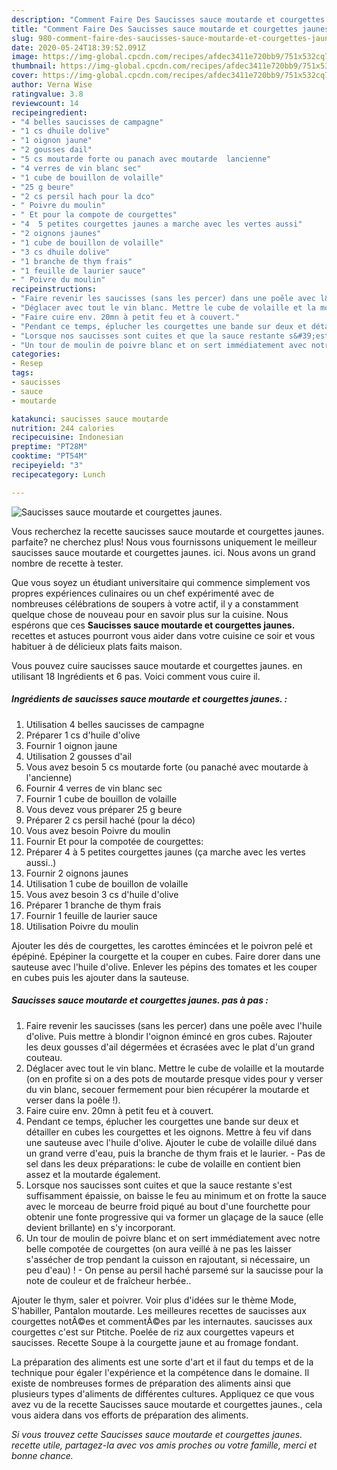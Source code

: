 ```yaml
---
description: "Comment Faire Des Saucisses sauce moutarde et courgettes jaunes."
title: "Comment Faire Des Saucisses sauce moutarde et courgettes jaunes."
slug: 980-comment-faire-des-saucisses-sauce-moutarde-et-courgettes-jaunes
date: 2020-05-24T18:39:52.091Z
image: https://img-global.cpcdn.com/recipes/afdec3411e720bb9/751x532cq70/saucisses-sauce-moutarde-et-courgettes-jaunes-photo-principale-de-la-recette.jpg
thumbnail: https://img-global.cpcdn.com/recipes/afdec3411e720bb9/751x532cq70/saucisses-sauce-moutarde-et-courgettes-jaunes-photo-principale-de-la-recette.jpg
cover: https://img-global.cpcdn.com/recipes/afdec3411e720bb9/751x532cq70/saucisses-sauce-moutarde-et-courgettes-jaunes-photo-principale-de-la-recette.jpg
author: Verna Wise
ratingvalue: 3.8
reviewcount: 14
recipeingredient:
- "4 belles saucisses de campagne"
- "1 cs dhuile dolive"
- "1 oignon jaune"
- "2 gousses dail"
- "5 cs moutarde forte ou panach avec moutarde  lancienne"
- "4 verres de vin blanc sec"
- "1 cube de bouillon de volaille"
- "25 g beure"
- "2 cs persil hach pour la dco"
- " Poivre du moulin"
- " Et pour la compote de courgettes"
- "4  5 petites courgettes jaunes a marche avec les vertes aussi"
- "2 oignons jaunes"
- "1 cube de bouillon de volaille"
- "3 cs dhuile dolive"
- "1 branche de thym frais"
- "1 feuille de laurier sauce"
- " Poivre du moulin"
recipeinstructions:
- "Faire revenir les saucisses (sans les percer) dans une poêle avec l&#39;huile d&#39;olive. Puis mettre à blondir l&#39;oignon émincé en gros cubes. Rajouter les deux gousses d&#39;ail dégermées et écrasées avec le plat d&#39;un grand couteau."
- "Déglacer avec tout le vin blanc. Mettre le cube de volaille et la moutarde (on en profite si on a des pots de moutarde presque vides pour y verser du vin blanc, secouer fermement pour bien récupérer la moutarde et verser dans la poêle !)."
- "Faire cuire env. 20mn à petit feu et à couvert."
- "Pendant ce temps, éplucher les courgettes une bande sur deux et détailler en cubes les courgettes et les oignons. Mettre à feu vif dans une sauteuse avec l&#39;huile d&#39;olive. Ajouter le cube de volaille dilué dans un grand verre d&#39;eau, puis la branche de thym frais et le laurier. Pas de sel dans les deux préparations: le cube de volaille en contient bien assez et la moutarde également."
- "Lorsque nos saucisses sont cuites et que la sauce restante s&#39;est suffisamment épaissie, on baisse le feu au minimum et on frotte la sauce avec le morceau de beurre froid piqué au bout d&#39;une fourchette pour obtenir une fonte progressive qui va former un glaçage de la sauce (elle devient brillante) en s&#39;y incorporant."
- "Un tour de moulin de poivre blanc et on sert immédiatement avec notre belle compotée de courgettes (on aura veillé à ne pas les laisser s&#39;assécher de trop pendant la cuisson en rajoutant, si nécessaire, un peu d&#39;eau) ! On pense au persil haché parsemé sur la saucisse pour la note de couleur et de fraîcheur herbée.."
categories:
- Resep
tags:
- saucisses
- sauce
- moutarde

katakunci: saucisses sauce moutarde 
nutrition: 244 calories
recipecuisine: Indonesian
preptime: "PT28M"
cooktime: "PT54M"
recipeyield: "3"
recipecategory: Lunch

---
```



![Saucisses sauce moutarde et courgettes jaunes.](https://img-global.cpcdn.com/recipes/afdec3411e720bb9/751x532cq70/saucisses-sauce-moutarde-et-courgettes-jaunes-photo-principale-de-la-recette.jpg)

Vous recherchez la recette saucisses sauce moutarde et courgettes jaunes. parfaite? ne cherchez plus! Nous vous fournissons uniquement le meilleur saucisses sauce moutarde et courgettes jaunes. ici. Nous avons un grand nombre de recette à tester.

Que vous soyez un étudiant universitaire qui commence simplement vos propres expériences culinaires ou un chef expérimenté avec de nombreuses célébrations de soupers à votre actif, il y a constamment quelque chose de nouveau pour en savoir plus sur la cuisine. Nous espérons que ces <strong> Saucisses sauce moutarde et courgettes jaunes. </strong> recettes et astuces pourront vous aider dans votre cuisine ce soir et vous habituer à de délicieux plats faits maison.

<!--inarticleads1-->

Vous pouvez cuire saucisses sauce moutarde et courgettes jaunes. en utilisant 18 Ingrédients et 6 pas. Voici comment vous cuire il.

##### Ingrédients de saucisses sauce moutarde et courgettes jaunes. :

1. Utilisation 4 belles saucisses de campagne
1. Préparer 1 cs d&#39;huile d&#39;olive
1. Fournir 1 oignon jaune
1. Utilisation 2 gousses d&#39;ail
1. Vous avez besoin 5 cs moutarde forte (ou panaché avec moutarde à l&#39;ancienne)
1. Fournir 4 verres de vin blanc sec
1. Fournir 1 cube de bouillon de volaille
1. Vous devez vous préparer 25 g beure
1. Préparer 2 cs persil haché (pour la déco)
1. Vous avez besoin  Poivre du moulin
1. Fournir  Et pour la compotée de courgettes:
1. Préparer 4 à 5 petites courgettes jaunes (ça marche avec les vertes aussi..)
1. Fournir 2 oignons jaunes
1. Utilisation 1 cube de bouillon de volaille
1. Vous avez besoin 3 cs d&#39;huile d&#39;olive
1. Préparer 1 branche de thym frais
1. Fournir 1 feuille de laurier sauce
1. Utilisation  Poivre du moulin


Ajouter les dés de courgettes, les carottes émincées et le poivron pelé et épépiné. Epépiner la courgette et la couper en cubes. Faire dorer dans une sauteuse avec l&#39;huile d&#39;olive. Enlever les pépins des tomates et les couper en cubes puis les ajouter dans la sauteuse. 

<!--inarticleads2-->

##### Saucisses sauce moutarde et courgettes jaunes. pas à pas :

1. Faire revenir les saucisses (sans les percer) dans une poêle avec l&#39;huile d&#39;olive. Puis mettre à blondir l&#39;oignon émincé en gros cubes. Rajouter les deux gousses d&#39;ail dégermées et écrasées avec le plat d&#39;un grand couteau.
1. Déglacer avec tout le vin blanc. Mettre le cube de volaille et la moutarde (on en profite si on a des pots de moutarde presque vides pour y verser du vin blanc, secouer fermement pour bien récupérer la moutarde et verser dans la poêle !).
1. Faire cuire env. 20mn à petit feu et à couvert.
1. Pendant ce temps, éplucher les courgettes une bande sur deux et détailler en cubes les courgettes et les oignons. Mettre à feu vif dans une sauteuse avec l&#39;huile d&#39;olive. Ajouter le cube de volaille dilué dans un grand verre d&#39;eau, puis la branche de thym frais et le laurier. - Pas de sel dans les deux préparations: le cube de volaille en contient bien assez et la moutarde également.
1. Lorsque nos saucisses sont cuites et que la sauce restante s&#39;est suffisamment épaissie, on baisse le feu au minimum et on frotte la sauce avec le morceau de beurre froid piqué au bout d&#39;une fourchette pour obtenir une fonte progressive qui va former un glaçage de la sauce (elle devient brillante) en s&#39;y incorporant.
1. Un tour de moulin de poivre blanc et on sert immédiatement avec notre belle compotée de courgettes (on aura veillé à ne pas les laisser s&#39;assécher de trop pendant la cuisson en rajoutant, si nécessaire, un peu d&#39;eau) ! - On pense au persil haché parsemé sur la saucisse pour la note de couleur et de fraîcheur herbée..


Ajouter le thym, saler et poivrer. Voir plus d&#39;idées sur le thème Mode, S&#39;habiller, Pantalon moutarde. Les meilleures recettes de saucisses aux courgettes notÃ©es et commentÃ©es par les internautes. saucisses aux courgettes c&#39;est sur Ptitche. Poelée de riz aux courgettes vapeurs et saucisses. Recette Soupe à la courgette jaune et au fromage fondant. 

<!--inarticleads1-->

<p>
La préparation des aliments est une sorte d'art et il faut du temps et de la technique pour égaler l'expérience et la compétence dans le domaine. Il existe de nombreuses formes de préparation des aliments ainsi que plusieurs types d'aliments de différentes cultures. Appliquez ce que vous avez vu de la recette Saucisses sauce moutarde et courgettes jaunes., cela vous aidera dans vos efforts de préparation des aliments.
</p>

<p>
<i>Si vous trouvez cette Saucisses sauce moutarde et courgettes jaunes. recette utile, partagez-la avec vos amis proches ou votre famille, merci et bonne chance.</i>
</p>
